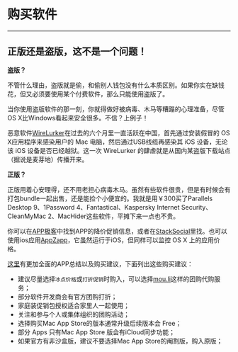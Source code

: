 # 购买软件
---

## 正版还是盗版，这不是一个问题！

**盗版？**

不管什么理由，盗版就是偷，和偷别人钱包没有什么本质区别。如果你实在缺钱花，但又必须要使用某个付费软件，那么只能使用盗版了。

当你使用盗版软件的那一刻，你就得做好被病毒、木马等糟蹋的心理准备，尽管OS X比Windows看起来安全很多。不信？上例子！

恶意软件[WireLurker](http://researchcenter.paloaltonetworks.com/2014/11/wirelurker-new-era-os-x-ios-malware/)在过去的六个月里一直活跃在中国，首先通过安装假冒的 OS X应用程序来感染用户的 Mac 电脑，然后通过USB线缆再感染其 iOS 设备，无论该 iOS 设备是否已经越狱。这一次 WireLurker 的肆虐就是从国内某盗版下载站点（据说是麦芽地）传播开来。

**正版？**

正版用着心安理得，还不用老担心病毒木马。虽然有些软件很贵，但是有时候会有打包bundle一起出售，还是能捡个小便宜的。我就是用￥300买了Parallels Desktop 9、1Password 4、Fantastical、Kaspersky Internet Security、CleanMyMac 2、MacHider这些软件，平摊下来一点也不贵。

你可以在[APP极客](http://www.appjk.com/app/mac/all/hot/all/sale)中找到APP的降价促销信息，或者在[StackSocial](https://stacksocial.com/)里找。也可以使用ios应用[AppZapp](https://itunes.apple.com/cn/app/appzapp-notify-jiang-jia-ying/id845046425?mt=8)，它虽然运行于iOS，但同样可以监控 OS X 上的应用价格。

[这里](https://github.com/hzlzh/Best-App)有更加全面的APP总结以及购买建议，下面列出这些购买建议：

* 建议尽量选择`冰点价格`或`打折促销`时购入，可以选择[mou.li](http://mou.li/)这样的团购代购服务；
* 部分软件开发商会有官方团购打折；
* 家庭装促销包授权适合家里人一起使用；
* 关注和参与个人或集体组织的团购活动；
* 选择购买Mac App Store的版本通常升级后续版本会 Free；
* 部分 Apps 只有Mac App Store 版会有iCloud同步功能；
* 如果官方有非沙盒版，建议不要选择Mac App Store的阉割版，购入原版；



